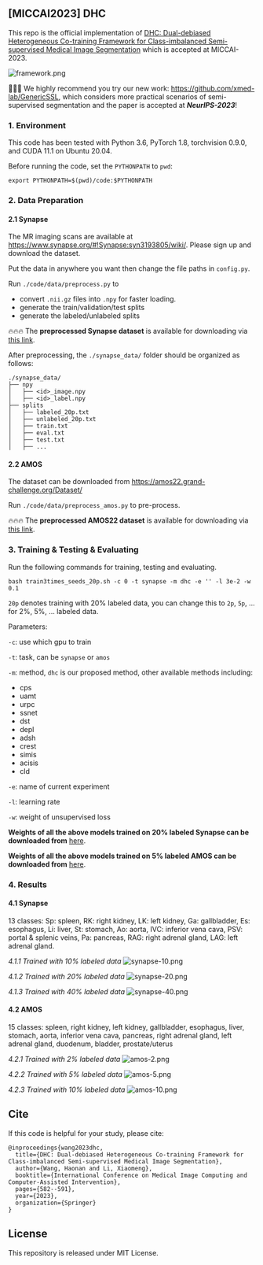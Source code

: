 



## [MICCAI2023] DHC

This repo is the official implementation of [DHC: Dual-debiased Heterogeneous Co-training Framework for Class-imbalanced Semi-supervised Medical Image Segmentation](https://link.springer.com/chapter/10.1007/978-3-031-43898-1_56) which is accepted at MICCAI-2023.

![framework.png](./images/framework.png)

🚀🚀🚀 We highly recommend you try our new work: https://github.com/xmed-lab/GenericSSL, which considers more practical scenarios of semi-supervised segmentation and the paper is accepted at _**NeurIPS-2023**_!




### 1. Environment

This code has been tested with Python 3.6, PyTorch 1.8, torchvision 0.9.0, and CUDA 11.1 on Ubuntu 20.04.

Before running the code, set the `PYTHONPATH` to `pwd`:
```shell
export PYTHONPATH=$(pwd)/code:$PYTHONPATH
```

### 2. Data Preparation

#### 2.1 Synapse
The MR imaging scans are available at https://www.synapse.org/#!Synapse:syn3193805/wiki/.
Please sign up and download the dataset. 

Put the data in anywhere you want then change the file paths in `config.py`.

Run `./code/data/preprocess.py` to 
- convert `.nii.gz` files into `.npy` for faster loading. 
- generate the train/validation/test splits
- generate the labeled/unlabeled splits 

🔥🔥🔥 The **preprocessed Synapse dataset** is available for downloading via [this link](https://hkustconnect-my.sharepoint.com/:f:/g/personal/hwanggr_connect_ust_hk/EiTutlVVOslAk05-1vI6u7gB4LthO_9BUkbj5ZDPsKKF_A?e=AIGf3M).

After preprocessing, the `./synapse_data/` folder should be organized as follows:

```shell
./synapse_data/
├── npy
│   ├── <id>_image.npy
│   ├── <id>_label.npy
├── splits
│   ├── labeled_20p.txt
│   ├── unlabeled_20p.txt
│   ├── train.txt
│   ├── eval.txt
│   ├── test.txt
│   ├── ...
```

#### 2.2 AMOS
The dataset can be downloaded from https://amos22.grand-challenge.org/Dataset/

Run `./code/data/preprocess_amos.py` to pre-process.

🔥🔥🔥 The **preprocessed AMOS22 dataset** is available for downloading via [this link](https://hkustconnect-my.sharepoint.com/:f:/g/personal/hwanggr_connect_ust_hk/En8eq9ClytlAi8ZJaJBLswoB5tfJElLm1yd86gF2WIZVGw?e=7LhcfH).

### 3. Training & Testing & Evaluating

Run the following commands for training, testing and evaluating.

```shell
bash train3times_seeds_20p.sh -c 0 -t synapse -m dhc -e '' -l 3e-2 -w 0.1
```
`20p` denotes training with 20% labeled data, you can change this to `2p`, `5p`, ... for 2%, 5%, ... labeled data.

Parameters:

`-c`: use which gpu to train

`-t`: task, can be `synapse` or `amos`

`-m`: method, `dhc` is our proposed method, other available methods including:
- cps
- uamt
- urpc
- ssnet
- dst
- depl
- adsh
- crest
- simis
- acisis
- cld

`-e`: name of current experiment

`-l`: learning rate

`-w`: weight of unsupervised loss

**Weights of all the above models trained on 20% labeled Synapse can be downloaded from** [here](https://drive.google.com/drive/folders/1aUU2KvNUVAYLo4qqvT5JBd7hHzo_4K1Q?usp=drive_link).

**Weights of all the above models trained on 5% labeled AMOS can be downloaded from** [here](https://drive.google.com/drive/folders/1mLrM9AswKBiRLu5t63HAtI2ivg17Lt2m?usp=drive_link).


### 4. Results

#### 4.1 Synapse

13 classes: Sp: spleen, RK: right kidney, LK: left kidney, Ga: gallbladder, Es: esophagus, Li: liver, St: stomach, Ao: aorta, IVC: inferior vena cava, PSV: portal & splenic veins, Pa: pancreas, RAG: right adrenal gland, LAG: left adrenal gland.

_4.1.1 Trained with 10% labeled data_
![synapse-10.png](./images/synapse-10.png)

_4.1.2 Trained with 20% labeled data_
![synapse-20.png](./images/synapse-20.png)

_4.1.3 Trained with 40% labeled data_
![synapse-40.png](./images/synapse-40.png)

#### 4.2 AMOS

15 classes: spleen, right kidney, left kidney, gallbladder, esophagus, liver, stomach, aorta, inferior vena cava, pancreas, right adrenal gland, left adrenal gland, duodenum, bladder, prostate/uterus

_4.2.1 Trained with 2% labeled data_
![amos-2.png](./images/amos-2.png)

_4.2.2 Trained with 5% labeled data_
![amos-5.png](./images/amos-5.png)

_4.2.3 Trained with 10% labeled data_
![amos-10.png](./images/amos-10.png)


## Cite
If this code is helpful for your study, please cite:
```
@inproceedings{wang2023dhc,
  title={DHC: Dual-debiased Heterogeneous Co-training Framework for Class-imbalanced Semi-supervised Medical Image Segmentation},
  author={Wang, Haonan and Li, Xiaomeng},
  booktitle={International Conference on Medical Image Computing and Computer-Assisted Intervention},
  pages={582--591},
  year={2023},
  organization={Springer}
}
```

## License

This repository is released under MIT License.

